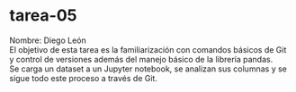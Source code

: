 # tarea-05
Nombre: Diego León\
El objetivo de esta tarea es la familiarización con comandos básicos de Git y control de versiones además del manejo básico de la librería pandas.\
Se carga un dataset a un Jupyter notebook, se analizan sus columnas y se sigue todo este proceso a través de Git.
